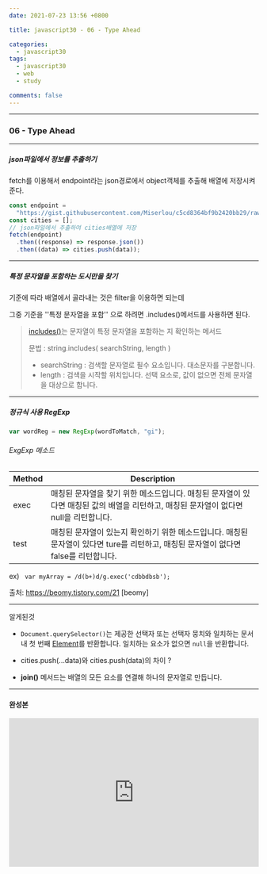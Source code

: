 ```yaml
---
date: 2021-07-23 13:56 +0800

title: javascript30 - 06 - Type Ahead

categories:
  - javascript30
tags:
  - javascript30
  - web
  - study

comments: false
---
```


---

### 06 - Type Ahead

---

##### json파일에서 정보를 추출하기

fetch를 이용해서 endpoint라는 json경로에서 object객체를 추출해 배열에 저장시켜준다.

```js
const endpoint =
  "https://gist.githubusercontent.com/Miserlou/c5cd8364bf9b2420bb29/raw/2bf258763cdddd704f8ffd3ea9a3e81d25e2c6f6/cities.json";
const cities = [];
// json파일에서 추출하여 cities배열에 저장
fetch(endpoint)
  .then((response) => response.json())
  .then((data) => cities.push(data));
```

---

##### 특정 문자열을 포함하는 도시만을 찾기

기준에 따라 배열에서 골라내는 것은 filter을 이용하면 되는데

그중 기준을 ''특정 문자열을 포함'' 으로 하려면 .includes()메서드를 사용하면 된다.

> [includes()](https://www.codingfactory.net/10899)는 문자열이 특정 문자열을 포함하는 지 확인하는 메서드
>
> 문법 : string.includes( searchString, length )
>
> - searchString : 검색할 문자열로 필수 요소입니다. 대소문자를 구분합니다.
> - length : 검색을 시작할 위치입니다. 선택 요소로, 값이 없으면 전체 문자열을 대상으로 합니다.

---

##### 정규식 사용 RegExp

```js
var wordReg = new RegExp(wordToMatch, "gi");
```

###### ExgExp 메소드

| **Method** | **Description**                                                                                                                       |
| ---------- | ------------------------------------------------------------------------------------------------------------------------------------- |
| exec       | 매칭된 문자열을 찾기 위한 메소드입니다. 매칭된 문자열이 있다면 매칭된 값의 배열을 리턴하고, 매칭된 문자열이 없다면 null을 리턴합니다. |
| test       | 매칭된 문자열이 있는지 확인하기 위한 메소드입니다. 매칭된 문자열이 있다면 ture를 리턴하고, 매칭된 문자열이 없다면 false를 리턴합니다. |

ex) ` var myArray = /d(b+)d/g.exec('cdbbdbsb');`

출처: https://beomy.tistory.com/21 [beomy]

---

알게된것

- `Document.querySelector()`는 제공한 선택자 또는 선택자 뭉치와 일치하는 문서 내 첫 번째 [Element](https://developer.mozilla.org/ko/docs/Web/API/Element)를 반환합니다. 일치하는 요소가 없으면 `null`을 반환합니다.

- cities.push(...data)와 cities.push(data)의 차이 ?

- **join()** 메서드는 배열의 모든 요소를 연결해 하나의 문자열로 만듭니다.

---

#### 완성본

<iframe height="300" style="width: 100%;" scrolling="no" title="06 - Type Ahead [js30]" src="https://codepen.io/sumi-0011/embed/wvdrpJq?default-tab=result" frameborder="no" loading="lazy" allowtransparency="true" allowfullscreen="true">
  See the Pen <a href="https://codepen.io/sumi-0011/pen/wvdrpJq">
  06 - Type Ahead [js30]</a> by sumi (<a href="https://codepen.io/sumi-0011">@sumi-0011</a>)
  on <a href="https://codepen.io">CodePen</a>.
</iframe>
